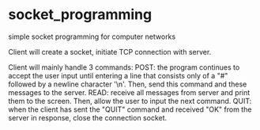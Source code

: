 # socket_programming
simple socket programming for computer networks


Client will create a socket, initiate TCP connection with server.

Client will mainly handle 3 commands:
POST: the program continues to accept the user input until entering a line that consists only of a "#" followed by a newline character '\n'. Then, send this command and these messages to the server.
READ: receive all messages from server and print them to the screen. Then, allow the user to input the next command.
QUIT: when the client has sent the "QUIT" command and received "OK" from the server in response, close the connection socket.
